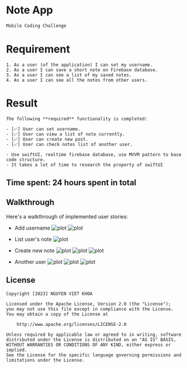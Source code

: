 # Note App
```bash
Mobile Coding Challenge
```
# Requirement

```
1. As a user (of the application) I can set my username.
2. As a user I can save a short note on Firebase database.
3. As a user I can see a list of my saved notes.
4. As a user I can see all the notes from other users.
```

# Result

```
The following **required** functionality is completed:

- [✅] User can set username.
- [✅] User can view a list of note currently.
- [✅] User can create new post.
- [✅] User can check notes list of another user.

- Use swiftUI, realtime firebase database, use MVVM pattern to base code structure.
- It takes a lot of time to research the property of swiftUI
```
## Time spent: **24** hours spent in total



## Walkthrough
Here's a walkthrough of implemented user stories:

- Add username 
![plot](./Demo/1.png)
![plot](./Demo/2.png)

- List user's note 
![plot](./Demo/3.png)

- Create new note
![plot](./Demo/3.png)
![plot](./Demo/4.png)
![plot](./Demo/5.png)

- Another user
![plot](./Demo/6.png)
![plot](./Demo/7.png)
![plot](./Demo/8.png)

## License

    Copyright [2023] NGUYEN VIET KHOA

    Licensed under the Apache License, Version 2.0 (the "License");
    you may not use this file except in compliance with the License.
    You may obtain a copy of the License at

        http://www.apache.org/licenses/LICENSE-2.0

    Unless required by applicable law or agreed to in writing, software
    distributed under the License is distributed on an "AS IS" BASIS,
    WITHOUT WARRANTIES OR CONDITIONS OF ANY KIND, either express or implied.
    See the License for the specific language governing permissions and
    limitations under the License.
